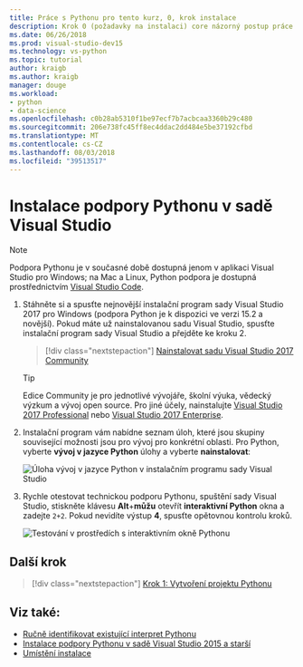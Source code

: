 ```yaml
---
title: Práce s Pythonu pro tento kurz, 0, krok instalace
description: Krok 0 (požadavky na instalaci) core názorný postup práce s využitím Pythonu v sadě Visual Studio.
ms.date: 06/26/2018
ms.prod: visual-studio-dev15
ms.technology: vs-python
ms.topic: tutorial
author: kraigb
ms.author: kraigb
manager: douge
ms.workload:
- python
- data-science
ms.openlocfilehash: c0b28ab5310f1be97ecf7b7acbcaa3360b29c480
ms.sourcegitcommit: 206e738fc45ff8ec4ddac2dd484e5be37192cfbd
ms.translationtype: MT
ms.contentlocale: cs-CZ
ms.lasthandoff: 08/03/2018
ms.locfileid: "39513517"
---
```

# <a name="install-python-support-in-visual-studio"></a>Instalace podpory Pythonu v sadě Visual Studio

> [!Note]
> Podpora Pythonu je v současné době dostupná jenom v aplikaci Visual Studio pro Windows; na Mac a Linux, Python podpora je dostupná prostřednictvím [Visual Studio Code](https://code.visualstudio.com/docs/python/python-tutorial).

1. Stáhněte si a spusťte nejnovější instalační program sady Visual Studio 2017 pro Windows (podpora Python je k dispozici ve verzi 15.2 a novější). Pokud máte už nainstalovanou sadu Visual Studio, spusťte instalační program sady Visual Studio a přejděte ke kroku 2.

    > [!div class="nextstepaction"]
    > [Nainstalovat sadu Visual Studio 2017 Community](https://visualstudio.microsoft.com/thank-you-downloading-visual-studio/?sku=Community&rel=15&rid=34347&utm_source=docs&utm_medium=clickbutton&utm_campaign=python_gettingstarted)

    >[!Tip]
    > Edice Community je pro jednotlivé vývojáře, školní výuka, vědecký výzkum a vývoj open source. Pro jiné účely, nainstalujte [Visual Studio 2017 Professional](https://visualstudio.microsoft.com/thank-you-downloading-visual-studio/?sku=Professional&rel=15&rid=34347&utm_source=docs&utm_medium=clickbutton&utm_campaign=python_gettingstarted) nebo [Visual Studio 2017 Enterprise](https://visualstudio.microsoft.com/thank-you-downloading-visual-studio/?sku=Enterprise&rel=15&rid=34347&utm_source=docs&utm_medium=clickbutton&utm_campaign=python_gettingstarted).

1. Instalační program vám nabídne seznam úloh, které jsou skupiny související možnosti jsou pro vývoj pro konkrétní oblasti. Pro Python, vyberte **vývoj v jazyce Python** úlohy a vyberte **nainstalovat**:

    ![Úloha vývoj v jazyce Python v instalačním programu sady Visual Studio](media/installation-python-workload.png)

1. Rychle otestovat technickou podporu Pythonu, spuštění sady Visual Studio, stiskněte klávesu **Alt**+**můžu** otevřít **interaktivní Python** okna a zadejte `2+2`. Pokud nevidíte výstup **4**, spusťte opětovnou kontrolu kroků.

    ![Testování v prostředích s interaktivním okně Pythonu](media/installation-interactive-test.png)

## <a name="next-step"></a>Další krok

> [!div class="nextstepaction"]
> [Krok 1: Vytvoření projektu Pythonu](tutorial-working-with-python-in-visual-studio-step-01-create-project.md)

## <a name="see-also"></a>Viz také:

- [Ručně identifikovat existující interpret Pythonu](managing-python-environments-in-visual-studio.md#manually-identify-an-existing-environment)
- [Instalace podpory Pythonu v sadě Visual Studio 2015 a starší](installing-python-support-in-visual-studio.md)
- [Umístění instalace](installing-python-support-in-visual-studio.md#install-locations)
